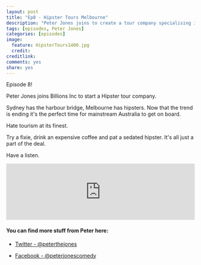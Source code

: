 ```yaml
---
layout: post
title: "Ep8 - Hipster Tours Melbourne"
description: "Peter Jones joins to create a tour company specialising in showing mainstream Australia the hip side to Melbourne"
tags: [episodes, Peter Jones]
categories: [episodes]
image:
  feature: HipsterTours1400.jpg
  credit: 
creditlink:
comments: yes
share: yes
---
```


Episode 8!

Peter Jones joins Billions Inc to start a Hipster tour company.

Sydney has the harbour bridge, Melbourne has hipsters. Now that the trend is ending it's the perfect time for mainstream Australia to get on board.

Hate tourism at its finest.

Try a fixie, drink an expensive coffee and pat a sedated hipster. It's all just a part of the deal.

Have a listen.


<iframe src="https://www.omnycontent.com/w/player/?orgId=f74cc2ac-5cea-4914-99d8-a67c008ca26e&programId=df7f3c35-9d13-4dc2-baa6-a67c008d8993&clipId=15ba4346-59dd-4aa0-af77-a67c008daf3f" frameborder="0" width="100%" height="150"></iframe>

#### You can find more stuff from Peter here:

+ [Twitter - @peterthejones](https://twitter.com/peterthejones)

+ [Facebook - @peterjonescomedy](https://www.facebook.com/peterjonescomedy/)
